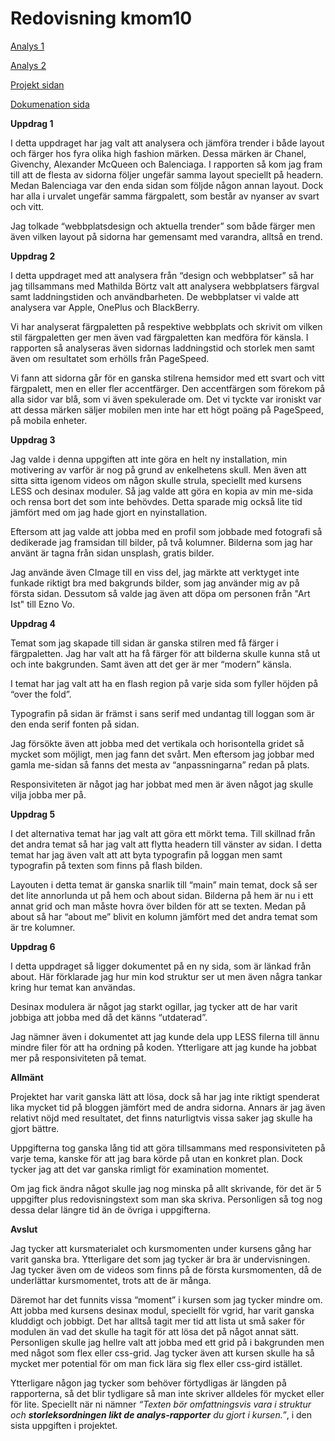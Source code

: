 ---
---
Redovisning kmom10
=========================

<a href="http://www.student.bth.se/~idla18/dbwebb-kurser/design/me/redovisa/htdocs/rapport/webbplatsdesign" target="_blank">Analys 1</a>

<a href="http://www.student.bth.se/~idla18/dbwebb-kurser/design/me/redovisa/htdocs/rapport/design-och-webbplatser" target="_blank">Analys 2</a>

<a href="http://www.student.bth.se/~idla18/dbwebb-kurser/design/me/proj/htdocs/" target="_blank">Projekt sidan</a>

<a href="http://www.student.bth.se/~idla18/dbwebb-kurser/design/me/proj/htdocs/dokumentation" target="_blank">Dokumenation sida</a>

__Uppdrag 1__

I detta uppdraget har jag valt att analysera och jämföra trender i både layout och färger hos fyra olika high fashion märken. Dessa märken är Chanel, Givenchy, Alexander McQueen och Balenciaga. I rapporten så kom jag fram till att de flesta av sidorna följer ungefär samma layout speciellt på headern. Medan Balenciaga var den enda sidan som följde någon annan layout. Dock har alla i urvalet ungefär samma färgpalett, som består av nyanser av svart och vitt.

Jag tolkade “webbplatsdesign och aktuella trender” som både färger men även vilken layout på sidorna har gemensamt med varandra, alltså en trend.

__Uppdrag 2__

I detta uppdraget med att analysera från “design och webbplatser” så har jag tillsammans med Mathilda Börtz valt att analysera webbplatsers färgval samt laddningstiden och användbarheten. De webbplatser vi valde att analysera var Apple, OnePlus och BlackBerry.

Vi har analyserat färgpaletten på respektive webbplats och skrivit om vilken stil färgpaletten ger men även vad färgpaletten kan medföra för känsla. I rapporten så analyseras även sidornas laddningstid och storlek men samt även om resultatet som erhölls från PageSpeed.

Vi fann att sidorna går för en ganska stilrena hemsidor med ett svart och vitt färgpalett, men en eller fler accentfärger. Den accentfärgen som förekom på alla sidor var blå, som vi även spekulerade om. Det vi tyckte var ironiskt var att dessa märken säljer mobilen men inte har ett högt poäng på PageSpeed, på mobila enheter.

__Uppdrag 3__

Jag valde i denna uppgiften att inte göra en helt ny installation, min motivering av varför är nog på grund av enkelhetens skull. Men även att sitta sitta igenom videos om någon skulle strula, speciellt med kursens LESS och desinax moduler. Så jag valde att göra en kopia av min me-sida och rensa bort det som inte behövdes. Detta sparade mig också lite tid jämfört med om jag hade gjort en nyinstallation.

Eftersom att jag valde att jobba med en profil som jobbade med fotografi så dedikerade jag framsidan till bilder, på två kolumner. Bilderna som jag har använt är tagna från sidan unsplash, gratis bilder.

Jag använde även CImage till en viss del, jag märkte att verktyget inte funkade riktigt bra med bakgrunds bilder, som jag använder mig av på första sidan.
Dessutom så valde jag även att döpa om personen från "Art Ist" till Ezno Vo.

__Uppdrag 4__

Temat som jag skapade till sidan är ganska stilren med få färger i färgpaletten. Jag har valt att ha få färger för att bilderna skulle kunna stå ut och inte bakgrunden. Samt även att det ger är mer “modern” känsla.

I temat har jag valt att ha en flash region på varje sida som fyller höjden på “over the fold”.

Typografin på sidan är främst i sans serif med undantag till loggan som är den enda serif fonten på sidan.

Jag försökte även att jobba med det vertikala och horisontella gridet så mycket som möjligt, men jag fann det svårt. Men eftersom jag jobbar med gamla me-sidan så fanns det mesta av “anpassningarna” redan på plats.

Responsiviteten är något jag har jobbat med men är även något jag skulle vilja jobba mer på.

__Uppdrag 5__

I det alternativa temat har jag valt att göra ett mörkt tema. Till skillnad från det andra temat så har jag valt att flytta headern till vänster av sidan. I detta temat har jag även valt att att byta typografin på loggan men samt typografin på texten som finns på flash bilden. 

Layouten i detta temat är ganska snarlik till “main” main temat, dock så ser det lite annorlunda ut på hem och about sidan. Bilderna på hem är nu i ett annat grid och man måste hovra över bilden för att se texten. Medan på about så har “about me” blivit en kolumn jämfört med det andra temat som är tre kolumner.

__Uppdrag 6__

I detta uppdraget så ligger dokumentet på en ny sida, som är länkad från about. Här förklarade jag hur min kod struktur ser ut men även några tankar kring hur temat kan användas.

Desinax modulera är något jag starkt ogillar, jag tycker att de har varit jobbiga att jobba med då det känns “utdaterad”. 

Jag nämner även i dokumentet att jag kunde dela upp LESS filerna till ännu mindre filer för att ha ordning på koden. Ytterligare att jag kunde ha jobbat mer på responsiviteten på temat.

__Allmänt__

Projektet har varit ganska lätt att lösa, dock så har jag inte riktigt spenderat lika mycket tid på bloggen jämfört med de andra sidorna. Annars är jag även relativt nöjd med resultatet, det finns naturligtvis vissa saker jag skulle ha gjort bättre.

Uppgifterna tog ganska lång tid att göra tillsammans med responsiviteten på varje tema, kanske för att jag bara körde på utan en konkret plan. Dock tycker jag att det var ganska rimligt för examination momentet.

Om jag fick ändra något skulle jag nog minska på allt skrivande, för det är 5 uppgifter plus redovisningstext som man ska skriva. Personligen så tog nog dessa delar längre tid än de övriga i uppgifterna.

__Avslut__

Jag tycker att kursmaterialet och kursmomenten under kursens gång har varit ganska bra. Ytterligare det som jag tycker är bra är undervisningen. Jag tycker även om de videos som finns på de första kursmomenten, då de underlättar kursmomentet, trots att de är många.

Däremot har det funnits vissa “moment” i kursen som jag tycker mindre om. Att jobba med kursens desinax modul, speciellt för vgrid, har varit ganska kluddigt och jobbigt. Det har alltså tagit mer tid att lista ut små saker för modulen än vad det skulle ha tagit för att lösa det på något annat sätt. Personligen skulle jag hellre valt att jobba med ett grid på i bakgrunden men med något som flex eller css-grid. Jag tycker även att kursen skulle ha så mycket mer potential för om man fick lära sig flex eller css-gird istället.

Ytterligare någon jag tycker som behöver förtydligas är längden på rapporterna, så det blir tydligare så man inte skriver alldeles för mycket eller för lite. Speciellt när ni nämner _“Texten bör omfattningsvis vara i struktur och __storleksordningen likt de analys-rapporter__ du gjort i kursen.”_, i den sista uppgiften i projektet.